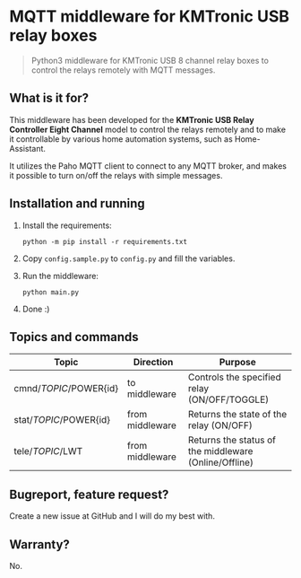 # MQTT middleware for KMTronic USB relay boxes
> Python3 middleware for KMTronic USB 8 channel relay boxes to control the relays remotely with MQTT messages.

## What is it for?
This middleware has been developed for the **KMTronic USB Relay Controller Eight Channel** model to control the relays remotely and to make it controllable by various home automation systems, such as Home-Assistant.

It utilizes the Paho MQTT client to connect to any MQTT broker, and makes it possible to turn on/off the relays with simple messages.

## Installation and running
1. Install the requirements:

   `python -m pip install -r requirements.txt`

2. Copy `config.sample.py` to `config.py` and fill the variables.

3. Run the middleware:

   `python main.py`
   
4. Done :)

## Topics and commands
Topic                  | Direction       | Purpose
---------------------- | --------------- | -----------------------------------------------------
cmnd/*TOPIC*/POWER{id} | to middleware   | Controls the specified relay (ON/OFF/TOGGLE)
stat/*TOPIC*/POWER{id} | from middleware | Returns the state of the relay (ON/OFF)
tele/*TOPIC*/LWT       | from middleware | Returns the status of the middleware (Online/Offline)

## Bugreport, feature request?
Create a new issue at GitHub and I will do my best with.

## Warranty?
No.
